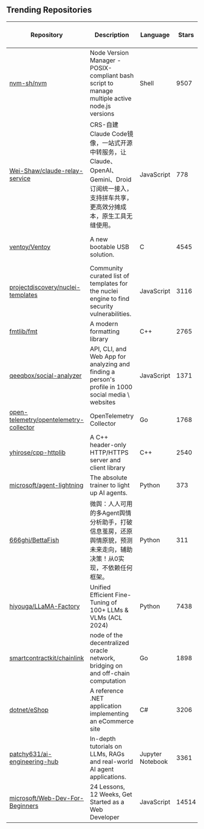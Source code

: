 ## Trending Repositories

| Repository | Description | Language | Stars | Forks | Built By | Current Period Stars |
|------------|-------------|----------|-------|-------|----------|---------------------|
| [nvm-sh/nvm](https://github.com/nvm-sh/nvm) | Node Version Manager - POSIX-compliant bash script to manage multiple active node.js versions | Shell | 9507 | [ljharb](https://github.com/ljharb), [PeterDaveHello](https://github.com/PeterDaveHello), [creationix](https://github.com/creationix), [koenpunt](https://github.com/koenpunt), [lukechilds](https://github.com/lukechilds) | 103 |
| [Wei-Shaw/claude-relay-service](https://github.com/Wei-Shaw/claude-relay-service) | CRS-自建Claude Code镜像，一站式开源中转服务，让 Claude、OpenAI、Gemini、Droid 订阅统一接入，支持拼车共享，更高效分摊成本，原生工具无缝使用。 | JavaScript | 778 | [Wei-Shaw](https://github.com/Wei-Shaw), [claude](https://github.com/claude), [f3n9](https://github.com/f3n9), [kevinconan](https://github.com/kevinconan) | 47 |
| [ventoy/Ventoy](https://github.com/ventoy/Ventoy) | A new bootable USB solution. | C | 4545 | [ventoy](https://github.com/ventoy), [wiz64](https://github.com/wiz64), [VenusGirl](https://github.com/VenusGirl), [crasadure](https://github.com/crasadure), [AnomSanjaya](https://github.com/AnomSanjaya) | 225 |
| [projectdiscovery/nuclei-templates](https://github.com/projectdiscovery/nuclei-templates) | Community curated list of templates for the nuclei engine to find security vulnerabilities. | JavaScript | 3116 | [actions-user](https://github.com/actions-user), [DhiyaneshGeek](https://github.com/DhiyaneshGeek), [princechaddha](https://github.com/princechaddha), [ritikchaddha](https://github.com/ritikchaddha), [ehsandeep](https://github.com/ehsandeep) | 71 |
| [fmtlib/fmt](https://github.com/fmtlib/fmt) | A modern formatting library | C++ | 2765 | [vitaut](https://github.com/vitaut), [phprus](https://github.com/phprus), [alexezeder](https://github.com/alexezeder), [DanielaE](https://github.com/DanielaE), [jk-jeon](https://github.com/jk-jeon) | 10 |
| [qeeqbox/social-analyzer](https://github.com/qeeqbox/social-analyzer) | API, CLI, and Web App for analyzing and finding a person's profile in 1000 social media \ websites | JavaScript | 1371 | [giga-a](https://github.com/giga-a), [qb-auto](https://github.com/qb-auto), [SethFalco](https://github.com/SethFalco), [supersourlemons](https://github.com/supersourlemons) | 532 |
| [open-telemetry/opentelemetry-collector](https://github.com/open-telemetry/opentelemetry-collector) | OpenTelemetry Collector | Go | 1768 | [bogdandrutu](https://github.com/bogdandrutu), [dmitryax](https://github.com/dmitryax), [mx-psi](https://github.com/mx-psi), [codeboten](https://github.com/codeboten) | 85 |
| [yhirose/cpp-httplib](https://github.com/yhirose/cpp-httplib) | A C++ header-only HTTP/HTTPS server and client library | C++ | 2540 | [yhirose](https://github.com/yhirose), [Tachi107](https://github.com/Tachi107), [falbrechtskirchinger](https://github.com/falbrechtskirchinger), [jimmy-park](https://github.com/jimmy-park), [sum01](https://github.com/sum01) | 128 |
| [microsoft/agent-lightning](https://github.com/microsoft/agent-lightning) | The absolute trainer to light up AI agents. | Python | 373 | [ultmaster](https://github.com/ultmaster), [actions-user](https://github.com/actions-user), [wizardlancet](https://github.com/wizardlancet), [hzy46](https://github.com/hzy46) | 408 |
| [666ghj/BettaFish](https://github.com/666ghj/BettaFish) | 微舆：人人可用的多Agent舆情分析助手，打破信息茧房，还原舆情原貌，预测未来走向，辅助决策！从0实现，不依赖任何框架。 | Python | 311 | [666ghj](https://github.com/666ghj), [Qst137](https://github.com/Qst137), [YYL469](https://github.com/YYL469), [redhongx](https://github.com/redhongx), [sukiyra](https://github.com/sukiyra) | 105 |
| [hiyouga/LLaMA-Factory](https://github.com/hiyouga/LLaMA-Factory) | Unified Efficient Fine-Tuning of 100+ LLMs & VLMs (ACL 2024) | Python | 7438 | [hiyouga](https://github.com/hiyouga), [BUAADreamer](https://github.com/BUAADreamer), [Kuangdd01](https://github.com/Kuangdd01), [codemayq](https://github.com/codemayq), [Zeyi-Lin](https://github.com/Zeyi-Lin) | 118 |
| [smartcontractkit/chainlink](https://github.com/smartcontractkit/chainlink) | node of the decentralized oracle network, bridging on and off-chain computation | Go | 1898 | [se3000](https://github.com/se3000), [j16r](https://github.com/j16r), [dimroc](https://github.com/dimroc), [samsondav](https://github.com/samsondav), [jmank88](https://github.com/jmank88) | 13 |
| [dotnet/eShop](https://github.com/dotnet/eShop) | A reference .NET application implementing an eCommerce site | C# | 3206 | [jamesmontemagno](https://github.com/jamesmontemagno), [captainsafia](https://github.com/captainsafia), [danmoseley](https://github.com/danmoseley), [adityamandaleeka](https://github.com/adityamandaleeka) | 7 |
| [patchy631/ai-engineering-hub](https://github.com/patchy631/ai-engineering-hub) | In-depth tutorials on LLMs, RAGs and real-world AI agent applications. | Jupyter Notebook | 3361 | [patchy631](https://github.com/patchy631), [sitammeur](https://github.com/sitammeur), [ChawlaAvi](https://github.com/ChawlaAvi), [nikhil-1e9](https://github.com/nikhil-1e9), [namanvirk18](https://github.com/namanvirk18) | 386 |
| [microsoft/Web-Dev-For-Beginners](https://github.com/microsoft/Web-Dev-For-Beginners) | 24 Lessons, 12 Weeks, Get Started as a Web Developer | JavaScript | 14514 | [jlooper](https://github.com/jlooper), [leestott](https://github.com/leestott), [softchris](https://github.com/softchris), [ManuSquall](https://github.com/ManuSquall), [San1ay](https://github.com/San1ay) | 318 |
